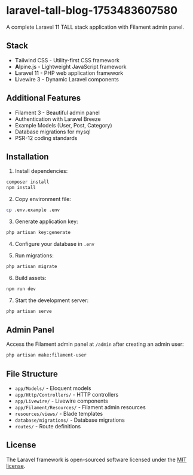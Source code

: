 # laravel-tall-blog-1753483607580

A complete Laravel 11 TALL stack application with Filament admin panel.

## Stack

- **T**ailwind CSS - Utility-first CSS framework
- **A**lpine.js - Lightweight JavaScript framework  
- **L**aravel 11 - PHP web application framework
- **L**ivewire 3 - Dynamic Laravel components

## Additional Features

- Filament 3 - Beautiful admin panel
- Authentication with Laravel Breeze
- Example Models (User, Post, Category)
- Database migrations for mysql
- PSR-12 coding standards

## Installation

1. Install dependencies:
```bash
composer install
npm install
```

2. Copy environment file:
```bash
cp .env.example .env
```

3. Generate application key:
```bash
php artisan key:generate
```

4. Configure your database in `.env`

5. Run migrations:
```bash
php artisan migrate
```

6. Build assets:
```bash
npm run dev
```

7. Start the development server:
```bash
php artisan serve
```

## Admin Panel

Access the Filament admin panel at `/admin` after creating an admin user:

```bash
php artisan make:filament-user
```

## File Structure

- `app/Models/` - Eloquent models
- `app/Http/Controllers/` - HTTP controllers  
- `app/Livewire/` - Livewire components
- `app/Filament/Resources/` - Filament admin resources
- `resources/views/` - Blade templates
- `database/migrations/` - Database migrations
- `routes/` - Route definitions

## License

The Laravel framework is open-sourced software licensed under the [MIT license](https://opensource.org/licenses/MIT).
